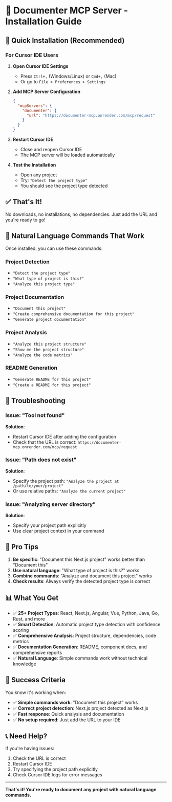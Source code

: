 # 🚀 Documenter MCP Server - Installation Guide

## 🎯 **Quick Installation (Recommended)**

### **For Cursor IDE Users**

1. **Open Cursor IDE Settings**
   - Press `Ctrl+,` (Windows/Linux) or `Cmd+,` (Mac)
   - Or go to `File > Preferences > Settings`

2. **Add MCP Server Configuration**
   ```json
   {
     "mcpServers": {
       "documenter": {
         "url": "https://documenter-mcp.onrender.com/mcp/request"
       }
     }
   }
   ```

3. **Restart Cursor IDE**
   - Close and reopen Cursor IDE
   - The MCP server will be loaded automatically

4. **Test the Installation**
   - Open any project
   - Try: `"Detect the project type"`
   - You should see the project type detected

## ✅ **That's It!**

No downloads, no installations, no dependencies. Just add the URL and you're ready to go!

## 📝 **Natural Language Commands That Work**

Once installed, you can use these commands:

### **Project Detection**
- `"Detect the project type"`
- `"What type of project is this?"`
- `"Analyze this project type"`

### **Project Documentation**
- `"Document this project"`
- `"Create comprehensive documentation for this project"`
- `"Generate project documentation"`

### **Project Analysis**
- `"Analyze this project structure"`
- `"Show me the project structure"`
- `"Analyze the code metrics"`

### **README Generation**
- `"Generate README for this project"`
- `"Create a README for this project"`

## 🔧 **Troubleshooting**

### **Issue: "Tool not found"**
**Solution**: 
- Restart Cursor IDE after adding the configuration
- Check that the URL is correct: `https://documenter-mcp.onrender.com/mcp/request`

### **Issue: "Path does not exist"**
**Solution**: 
- Specify the project path: `"Analyze the project at /path/to/your/project"`
- Or use relative paths: `"Analyze the current project"`

### **Issue: "Analyzing server directory"**
**Solution**: 
- Specify your project path explicitly
- Use clear project context in your command

## 🌟 **Pro Tips**

1. **Be specific**: "Document this Next.js project" works better than "Document this"
2. **Use natural language**: "What type of project is this?" works
3. **Combine commands**: "Analyze and document this project" works
4. **Check results**: Always verify the detected project type is correct

## 📊 **What You Get**

- ✅ **25+ Project Types**: React, Next.js, Angular, Vue, Python, Java, Go, Rust, and more
- ✅ **Smart Detection**: Automatic project type detection with confidence scoring
- ✅ **Comprehensive Analysis**: Project structure, dependencies, code metrics
- ✅ **Documentation Generation**: README, component docs, and comprehensive reports
- ✅ **Natural Language**: Simple commands work without technical knowledge

## 🎉 **Success Criteria**

You know it's working when:
- ✅ **Simple commands work**: "Document this project" works
- ✅ **Correct project detection**: Next.js project detected as Next.js
- ✅ **Fast response**: Quick analysis and documentation
- ✅ **No setup required**: Just add the URL to your IDE

## 📞 **Need Help?**

If you're having issues:
1. Check the URL is correct
2. Restart Cursor IDE
3. Try specifying the project path explicitly
4. Check Cursor IDE logs for error messages

---

**That's it! You're ready to document any project with natural language commands.** 